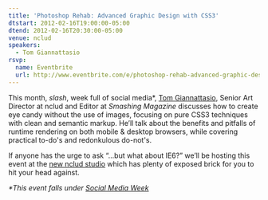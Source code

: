 ```yaml
---
title: 'Photoshop Rehab: Advanced Graphic Design with CSS3'
dtstart: 2012-02-16T19:00:00-05:00
dtend: 2012-02-16T20:30:00-05:00
venue: nclud
speakers:
  - Tom Giannattasio
rsvp:
  name: Eventbrite
  url: http://www.eventbrite.com/e/photoshop-rehab-advanced-graphic-design-with-css3-tickets-2821062875
---
```


This month, _slash_, week full of social media*, [Tom Giannattasio](http://attasi.com/), Senior Art Director at nclud and Editor at _Smashing Magazine_ discusses how to create eye candy without the use of images, focusing on pure CSS3 techniques with clean and semantic markup. He’ll talk about the benefits and pitfalls of runtime rendering on both mobile & desktop browsers, while covering practical to-do's and redonkulous do-not's.

If anyone has the urge to ask “…but what about IE6?” we’ll be hosting this event at the [new nclud studio](http://g.co/maps/sdsj3) which has plenty of exposed brick for you to hit your head against.

_*This event falls under [Social Media Week](http://socialmediaweek.org/washingtondc/)_